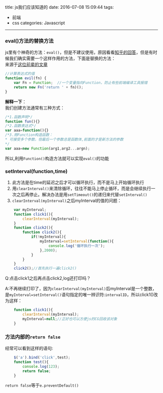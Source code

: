title: js我们应该知道的
date: 2016-07-08 15:09:44
tags:
- 前端
- css
categories: Javascript
---
### eval()方法的替换方法
js里有个神奇的方法：`eval()`，但是不建议使用，原因看看[知乎的回答](https://www.zhihu.com/question/20591877)，但是有时候我们确实需要一个这样作用的方法，下面是替换的方法：  
来源于[这位前辈的文章](http://blog.csdn.net/xundh/article/details/48153121)
``` javascript
//计算表达式的值
function evil(fn) {
    var Fn = Function;  //一个变量指向Function，防止有些前端编译工具报错
    return new Fn('return ' + fn)();
}
```
**解释一下**：  
我们创建方法通常有三种方式：
``` javascript 
/*1.函数声明*/
function fun(){}
/*2.函数表达式*/
var aaa=function(){}
/*3.用Function构造函数：
* 可接受多个参数，但最后一个参数总是函数体,前面的才是新方法的参数
*/
var aaa=new Function(arg1,arg2...argn);
```
所以,利用`Function()`构造方法就可以实现`eval()`的功能

### setInterval(function,time)
1. 此方法是在time的延迟之后才可以循环执行，而不是马上开始循环执行
2. 用`clearInterval()`来清除循环，往往不能马上停止循环，而是会继续执行一次之后再停止。解决办法是用`setTimeout()`的递归来代替`setInterval()`
3. `clearInterval(myInterval)`之后myInterval的值的问题：
``` javascript
    var myInterval;
    function click1(){
        clearInterval(myInterval);
    }
    function click2(){
        function click2(){
            if(!myInterval){
                myInterval=setInterval(function(){
                    console.log('循环执行一次');
                },2000);
            }
        }
    }
    click2();//首先执行一遍click2()
```
Q:点击click1之后再点击click2,log还打印吗？

A:不再继续打印了，因为`clearInterval(myInterval)`后myInterval是一个整数，是`myInterval=setInterval()`语句指定的唯一辨识符:`intervalID`，所以click1()改为这样：
``` javascript
    function click1(){
        clearInterval(myInterval);
        myInterval=null;//正好也可以方便js的CG回收该对象
    }
```
### 方法内部的`return false`
经常可以看到这样的语句:
``` javascript
    $('a').bind('click',test);
    function test(){
        console.log(123);
        return false;
    }
```
`return false`等于`e.preventDefault()`
<!-- more -->
